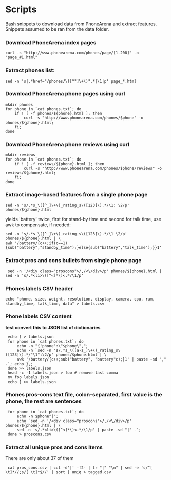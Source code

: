 # Scripts
Bash snippets to download data from PhoneArena and extract features.
Snippets assumed to be ran from the data folder.

### Download PhoneArena index pages
    curl -s "http://www.phonearena.com/phones/page/[1-208]" -o "page_#1.html"

### Extract phones list:
    sed -n 's|.*href="/phones/\([^"]\+\)".*|\1|p' page_*.html

### Download PhoneArena phone pages using curl
    mkdir phones
    for phone in `cat phones.txt`; do
        if ! [ -f phones/${phone}.html ]; then
            curl -s "http://www.phonearena.com/phones/$phone" -o phones/${phone}.html;
        fi;
    done

### Download PhoneArena phone reviews using curl
    mkdir reviews
    for phone in `cat phones.txt`; do
        if ! [ -f reviews/${phone}.html ]; then
            curl -s "http://www.phonearena.com/phones/$phone/reviews" -o reviews/${phone}.html;
        fi;
    done

### Extract image-based features from a single phone page
    sed -n 's/.*s_\([^_]\+\)_rating_s\([123]\).*/\1: \2/p' phones/${phone}.html

yields 'battery' twice, first for stand-by time and second for talk time, use awk to compensate, if needed:

    sed -n 's/.*s_\([^_]\+\)_rating_s\([123]\).*/\1 \2/p' phones/${phone}.html | \
    awk '/battery/{c++;if(c==1){sub("battery","standby_time");}else{sub("battery","talk_time");}}1'

### Extract pros and cons bullets from single phone page
     sed -n '/<div class="proscons">/,/<\/div>/p' phones/${phone}.html | sed -n 's/.*<li>\([^<]*\)<.*/\1/p'

### Phones labels CSV header
    echo "phone, size, weight, resolution, display, camera, cpu, ram, standby_time, talk_time, data" > labels.csv

### Phone labels CSV content
**test convert this to JSON list of dictionaries**
     
     echo [ > labels.json
     for phone in `cat phones.txt`; do 
         echo -n "{'phone':\"$phone\","; 
         echo -n `sed -n 's/.*s_\([a-z_]\+\)_rating_s\([123]\).*/"\1":\2/p' phones/$phone.html | \
         awk '/battery/{c++;sub("battery", "battery"c);}1' | paste -sd "," -`; echo },; 
     done >> labels.json
     head -c -1 labels.json > foo # remove last comma
     mv foo labels.json
     echo ] >> labels.json
     

### Phones pros-cons text file, colon-separated, first value is the phone, the rest are sentences
     for phone in `cat phones.txt`; do
         echo -n $phone"|";
         echo `sed -n '/<div class="proscons">/,/<\/div>/p' phones/${phone}.html | \
         sed -n 's/.*<li>\([^<]*\)<.*/\1/p' | paste -sd "|" -`;
     done > proscons.csv

### Extract all unique pros and cons items
There are only about 37 of them

     cat pros_cons.csv | cut -d'|' -f2- | tr "|" "\n" | sed -e 's/^[ \t]*//;s/[ \t]*$//' | sort | uniq > tagged.csv